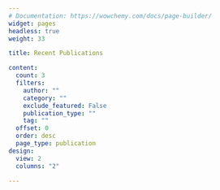 ```yaml
---
# Documentation: https://wowchemy.com/docs/page-builder/
widget: pages
headless: true
weight: 33

title: Recent Publications

content:
  count: 3
  filters:
    author: ""
    category: ""
    exclude_featured: False
    publication_type: ""
    tag: ""
  offset: 0
  order: desc
  page_type: publication
design:
  view: 2
  columns: "2"

---
```

